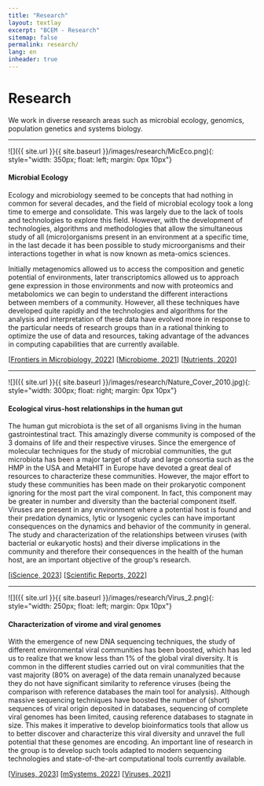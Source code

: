 ```yaml
---
title: "Research"
layout: textlay
excerpt: "BCEM - Research"
sitemap: false
permalink: research/
lang: en
inheader: true
---
```


# Research

<!-- <em>"Simplicity is the greatest form of sophistication"</em>  -->
We work in diverse research areas such as microbial ecology, genomics, population genetics and systems biology.

---

![]({{ site.url }}{{ site.baseurl }}/images/research/MicEco.png){: style="width: 350px; float: left; margin: 0px  10px"}
#### **Microbial Ecology**

Ecology and microbiology seemed to be concepts that had nothing in common for several decades, and the field of microbial ecology took a long time to emerge and consolidate. This was largely due to the lack of tools and technologies to explore this field. However, with the development of technologies, algorithms and methodologies that allow the simultaneous study of all (micro)organisms present in an environment at a specific time, in the last decade it has been possible to study microorganisms and their interactions together in what is now known as meta-omics sciences.

Initially metagenomics allowed us to access the composition and genetic potential of environments, later transcriptomics allowed us to approach gene expression in those environments and now with proteomics and metabolomics we can begin to understand the different interactions between members of a community. However, all these techniques have developed quite rapidly and the technologies and algorithms for the analysis and interpretation of these data have evolved more in response to the particular needs of research groups than in a rational thinking to optimize the use of data and resources, taking advantage of the advances in computing capabilities that are currently available.

[[Frontiers in Microbiology, 2022](https://www.frontiersin.org/articles/10.3389/fmicb.2022.813002/full)]
[[Microbiome, 2021](https://link.springer.com/article/10.1186/s40168-021-01043-8)]
[[Nutrients, 2020](https://www.mdpi.com/2072-6643/12/10/2938)]
  
---

![]({{ site.url }}{{ site.baseurl }}/images/research/Nature_Cover_2010.jpg){: style="width: 300px; float: right; margin: 0px  10px"}
#### **Ecological virus-host relationships in the human gut**

The human gut microbiota is the set of all organisms living in the human gastrointestinal tract. This amazingly diverse community is composed of the 3 domains of life and their respective viruses. Since the emergence of molecular techniques for the study of microbial communities, the gut microbiota has been a major target of study and large consortia such as the HMP in the USA and MetaHIT in Europe have devoted a great deal of resources to characterize these communities. However, the major effort to study these communities has been made on their prokaryotic component ignoring for the most part the viral component. In fact, this component may be greater in number and diversity than the bacterial component itself. Viruses are present in any environment where a potential host is found and their predation dynamics, lytic or lysogenic cycles can have important consequences on the dynamics and behavior of the community in general. The study and characterization of the relationships between viruses (with bacterial or eukaryotic hosts) and their diverse implications in the community and therefore their consequences in the health of the human host, are an important objective of the group's research.

[[iScience, 2023](https://www.cell.com/iscience/fulltext/S2589-0042(23)00084-6?_returnURL=https%3A%2F%2Flinkinghub.elsevier.com%2Fretrieve%2Fpii%2FS2589004223000846%3Fshowall%3Dtrue)]
[[Scientific Reports, 2022](https://www.nature.com/articles/s41598-021-04679-6)]

---

![]({{ site.url }}{{ site.baseurl }}/images/research/Virus_2.png){: style="width: 250px; float: left; margin: 0px  10px"}
#### **Characterization of virome and viral genomes**

With the emergence of new DNA sequencing techniques, the study of different environmental viral communities has been boosted, which has led us to realize that we know less than 1% of the global viral diversity. It is common in the different studies carried out on viral communities that the vast majority (80% on average) of the data remain unanalyzed because they do not have significant similarity to reference viruses (being the comparison with reference databases the main tool for analysis). Although massive sequencing techniques have boosted the number of (short) sequences of viral origin deposited in databases, sequencing of complete viral genomes has been limited, causing reference databases to stagnate in size. This makes it imperative to develop bioinformatics tools that allow us to better discover and characterize this viral diversity and unravel the full potential that these genomes are encoding. An important line of research in the group is to develop such tools adapted to modern sequencing technologies and state-of-the-art computational tools currently available.

[[Viruses, 2023](https://www.mdpi.com/1999-4915/15/2/519)]
[[mSystems, 2022](https://journals.asm.org/doi/full/10.1128/msystems.00326-22)]
[[Viruses, 2021](https://www.mdpi.com/1999-4915/13/6/1164)]

<!-- <div style="text-align: justify">

{% for reas in site.data.research %}
{% unless reas.past %}
<br>
  <b>{{ reas.title }}</b> 
   {% if reas.with %}<br><em>Mainly with:  {{ reas.with }} </em> {% endif %}<br>
    {{ reas.description }}
{% endunless %}
 
{% endfor %}

<br> -->

<!-- ### Still in the back of my mind -->

<!-- {% for reas in site.data.research %}
{% if reas.past %}
<br>
  <b>{{ reas.title }}</b> 
   {% if reas.with %}<br><em>Mainly with:  {{ reas.with }} </em> {% endif %}<br>
    {{ reas.description }}
{% endif %}
 
{% endfor %}

<br>
</div> -->